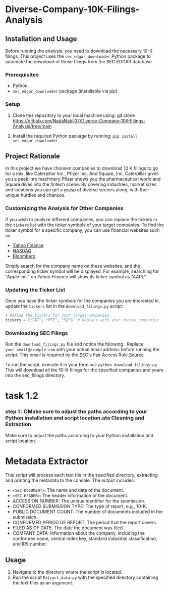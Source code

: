 # Diverse-Company-10K-Filings-Analysis
## Installation and Usage

Before running the analysis, you need to download the necessary 10-K filings. This project uses the `sec_edgar_downloader` Python package to automate the download of these filings from the SEC EDGAR database.

### Prerequisites

- Python 
- `sec_edgar_downloader` package (installable via pip)

### Setup

1. Clone this repository to your local machine using:
git clone https://github.com/NadaNabil07/Diverse-Company-10K-Filings-Analysis/tree/main

2. Install the required Python package by running:
`pip install sec_edgar_downloader`
## Project Rationale

In this project we have  choosen companies to download 10 K filings to go for a mix, like Caterpillar Inc., Pfizer Inc. And Square, Inc. Caterpillar gives you a peek into machinery Pfizer shows you the pharmaceutical world and Square dives into the fintech scene. By covering industries, market sizes and locations you can get a grasp of diverse sectors along, with their unique hurdles and chances.

### Customizing the Analysis for Other Companies

If you wish to analyze different companies, you can replace the tickers in the `tickers` list with the ticker symbols of your target companies. To find the ticker symbol for a specific company, you can use financial websites such as:

- [Yahoo Finance](https://finance.yahoo.com)
- [NASDAQ](https://www.nasdaq.com/market-activity/stocks/screener)
- [Bloomberg](https://www.bloomberg.com/markets/stocks)

Simply search for the company name on these websites, and the corresponding ticker symbol will be displayed. For example, searching for "Apple Inc." on Yahoo Finance will show its ticker symbol as "AAPL".

### Updating the Ticker List

Once you have the ticker symbols for the companies you are interested in, update the `tickers` list in the `download_filings.py` script:

```python
# Define the tickers for your target companies
tickers = ["CAT", "PFE", "SQ"]  # Replace with your chosen companies
```
### Downloading SEC Filings
Run the `download_filings.py` file and notice the folowing : 
Replace `your_email@example.com` with your actual email address before running the script. This email is required by the SEC's Fair Access Rule.[Source](https://www.sec.gov/os/webmaster-faq#code-support)

To run the script, execute it in your terminal:
`python download_filings.py`
This will download all the 10-K filings for the specified companies and years into the sec_filings directory.
# task 1.2 
### step 1 : DMake sure to adjust the paths according to your Python installation and script location.ata Cleaning and Extraction 
Make sure to adjust the paths according to your Python installation and script location.
# Metadata Extractor

This script will process each text file in the specified directory, extracting and printing the metadata to the console. The output includes:

- `<SEC-DOCUMENT>`: The name and date of the document.
- `<SEC-HEADER>`: The header information of the document.
- ACCESSION NUMBER: The unique identifier for the submission.
- CONFORMED SUBMISSION TYPE: The type of report, e.g., 10-K.
- PUBLIC DOCUMENT COUNT: The number of documents included in the submission.
- CONFORMED PERIOD OF REPORT: The period that the report covers.
- FILED AS OF DATE: The date the document was filed.
- COMPANY DATA: Information about the company, including the conformed name, central index key, standard industrial classification, and IRS number.

## Usage
1. Navigate to the directory where the script is located.
3. Run the script `Extract_data.py` with the specified directory containing the text files as an argument.

